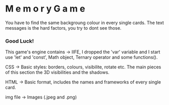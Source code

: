 # M e m o r y   G a m e
You have to find the same backgroung colour in every single cards. The text messages is the hard factors, you try to dont see those.
### Good Luck!

This game's engine contains -> IIFE, I dropped the 'var' variable and I start use 'let' and 'const', Math object, Ternary operator and some functions().

CSS -> Basic styles: borders, colours, visibilite, rotate etc. The main pieces of this section the 3D visibilities and the shadows.

HTML -> Basic format, includes the names and frameworks of every single card.

img file -> Images (.jpeg and .png)
